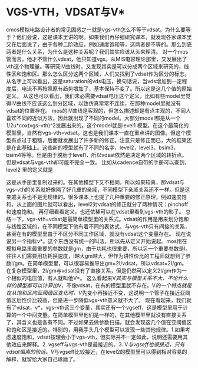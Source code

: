 # VGS-VTH，VDSAT与V*
cmos模拟电路设计者的常见困惑之一就是vgs-vth怎么不等于vdsat。为什么要等于？他们会说，这是课本里讲的啊。如果我们再仔细研究课本，就发现各家课本里又在后面说了，由于各种二阶效应，例如速度饱和等，这两者是不等的。那么到底两者是什么关系，为什么是这种关系呢？我们其实应该从头来理清。
对一个mos管而言，他才不管什么vdsat，他只知道vgs。从MIS电容理论那里，又发展出了vth这个物理量。等研究IV曲线时，又发现其实是可以分成两个区域来研究的，线性区和饱和区。那么怎么区分这两个区域，人们又找到了vdsat作为区分的标志。从名字上可以看出，这是saturation的vds电压，换句话说，当vds增加到一定程度后，电流不再按照原有趋势增加了，基本保持不变了。所以这是这几个值的原始定义。
从这也可以看出，我们未必需要vdsat电压这个定义，比如有些model里觉得IV曲线不应该这么划分区域，以致仿真常常不连续，在那种model里就没有vdsat的位置存在。
mos的IV曲线是客观的，但怎么描述却是有点主观的，不同人喜欢不同的近似方法，因此就出现了不同的model。大部分model都是从一个1/2u*cox(vgs-vth)^2发展出来的。这个model就是level1 模型。在这个最简化的模型里，自然有vgs-vth=vdsat。这也是我们课本一直在重点讲的图像。但这个模型有点过于粗糙，后面就发展出了许多新的修正。注意只是修正而已，大的框架还是在此基础上。这些新的模型就有了不同的名字，level2，level3，bsim3，bsim4等等。但是由于脱胎于level1，所以vdsat依然是决定两个区域的转折点。但是vdsat与vgs-vth却可能不完全一致。
比如从cadence自带的手册可以查到，level2 里的定义就是
 
这是从手册里复制过来的。在其他模型下又不相同。所以如果较真，那vdsat与vgs-vth的关系就好像隔了好几重的亲戚，不同模型下亲戚关系还不一样。但是这亲戚关系也不是无规律的。很多课本上也提了几种重要的修正原理，例如速度饱和。从上面的图片就可以看出，level2对vdsat的修正就分了两种情况：pinchoff和速度饱和。
再仔细看看定义，也还依稀可以在vdsat里看到vgs-vth的影子。
总结一下，vgs-vth=vdsat是最简单模型里的关系式。vdsat的作用是用来划分饱和与线性区域的，在不同模型下他有着不同的表达式，与vgs-vth只有间接的关系，甚至在有的模型里由于不区分不同工作区域，就没有vdsat这个变量存在。
现在说说另一个指标v*。这个东西没有统一的叫法，所以先从定义开始说起。mos用在模拟电路里最重要的参数就是gm，由于功耗也很重要，所以另一个重要参数是I。往往人们需要用功耗换速度，I越大gm越大，但作为讲性价比的工程师就想到了参数I/gm。在简单模型里，可以很容易推导出gm=2I/vdsat，所以vdsat=2I/gm。在复杂模型里，2I/gm与vdsat没有了直接关系，但是仍然可以定义2I/gm作为一个相似的电压值，有人就叫他V*。
这么看起来V*其实与模型关系不大，不论什么样的模型都可以计算出V*，不像vdsat，在有的模型里就不存在。V*的一个特点就是在从饱和区向亚阈值区变化时，V*先变小再接近不变，这说明一个管子在接近亚阈值区后性价比较高，但是进一步降低vgs-vth意义就不大了。
现在看起来，我们就有了vdsat，v*，vgs-vth这三个变量，其实还有一个vgseff，这是模型里用于计算的一个中间变量。在简单模型里他们是一样的，在其他模型里就没有直接关系了，其含义也是各有不同。不过如果去做参数扫描，就会发现这几个值在亚阈值区和饱和区是接近的。特别的，用我手头几个模型可以发现一些其他规律。1.如果考虑速度饱和，vdsat按理会小于vgs-vth，但实际并不一定如此，说明还需要用其他效应来解释。2. vgseff与vgs-vth是最接近的。3. V*与vgseff也很接近，只有vdsat偏离的较远。V*与vgseff比较接近，在level2的模型里可以得到相对容易的解释，就留给大家自己琢磨了。
 

 

